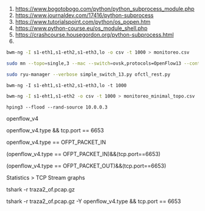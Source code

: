 



1. https://www.bogotobogo.com/python/python_subprocess_module.php
2. https://www.journaldev.com/17416/python-subprocess
3. https://www.tutorialspoint.com/python/os_popen.htm
4. https://www.python-course.eu/os_module_shell.php
5. https://crashcourse.housegordon.org/python-subprocess.html
6. 



```bash
bwm-ng -I s1-eth1,s1-eth2,s1-eth3,lo -o csv -t 1000 > monitoreo.csv
```

```bash
sudo mn --topo=single,3 --mac --switch=ovsk,protocols=OpenFlow13 --controller=remote,ip=127.0.0.1:6653  --link=tc,bw=100 
```


```bash
sudo ryu-manager --verbose simple_switch_13.py ofctl_rest.py
```


```
bwm-ng -I s1-eht1,s1-eth2,s1-eth3,lo -t 1000
```

```bash
bwm-ng -I s1-eht1,s1-eth2 -o csv -t 1000 > monitoreo_minimal_topo.csv
```

```
hping3 --flood --rand-source 10.0.0.3
```

openflow_v4

openflow_v4.type && tcp.port == 6653

openflow_v4.type == OFPT_PACKET_IN

(openflow_v4.type == OFPT_PACKET_IN)&&(tcp.port==6653) 

(openflow_v4.type == OFPT_PACKET_OUT)&&(tcp.port==6653) 


Statistics > TCP Stream graphs



tshark -r traza2_of.pcap.gz

tshark -r traza2_of.pcap.gz -Y openflow_v4.type && tcp.port == 6653

